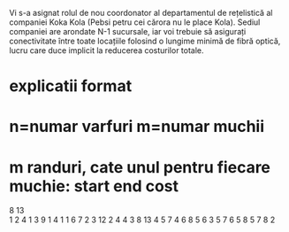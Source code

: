 Vi s-a asignat rolul de nou coordonator al departamentul de rețelistică al companiei Koka Kola (Pebsi petru cei cărora nu le place Kola). Sediul companiei are arondate N-1 sucursale, iar voi trebuie să asigurați conectivitate între toate locațiile folosind o lungime minimă de fibră optică, lucru care duce implicit la reducerea costurilor totale.
# explicatii format 
# n=numar varfuri m=numar muchii
# m randuri, cate unul pentru fiecare muchie: start end cost
8 13  
1 2 4 
1 3 9
1 4 1
1 6 7
2 3 12
2 4 4
3 8 13
4 5 7
4 6 8
5 6 3
5 7 6
5 8 5
7 8 2
